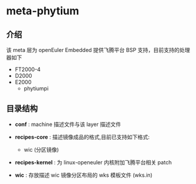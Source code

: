 # meta-phytium

## 介绍

该 meta 层为 openEuler Embedded 提供飞腾平台 BSP 支持，目前支持的处理器如下
- FT2000-4
- D2000
- E2000
    - phytiumpi

## 目录结构

* **conf** : machine 描述文件与该 layer 描述文件
* **recipes-core** : 描述镜像成品的格式,目前已支持如下格式:
    - wic (分区镜像)

* **recipes-kernel** : 为 linux-openeuler 内核附加飞腾平台相关 patch
* **wic** : 存放描述 wic 镜像分区布局的 wks 模板文件 (wks.in)
